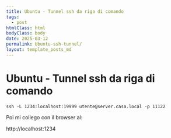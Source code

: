 ```yaml
---
title: Ubuntu - Tunnel ssh da riga di comando
tags:
  - post
htmlClass: html
bodyClass: body
date: 2025-03-12
permalink: Ubuntu-ssh-tunnel/
layout: template_posts_md
---
```

# Ubuntu - Tunnel ssh da riga di comando


`ssh -L 1234:localhost:19999 utente@server.casa.local -p 11122`


Poi mi collego con il browser al:

http://localhost:1234
